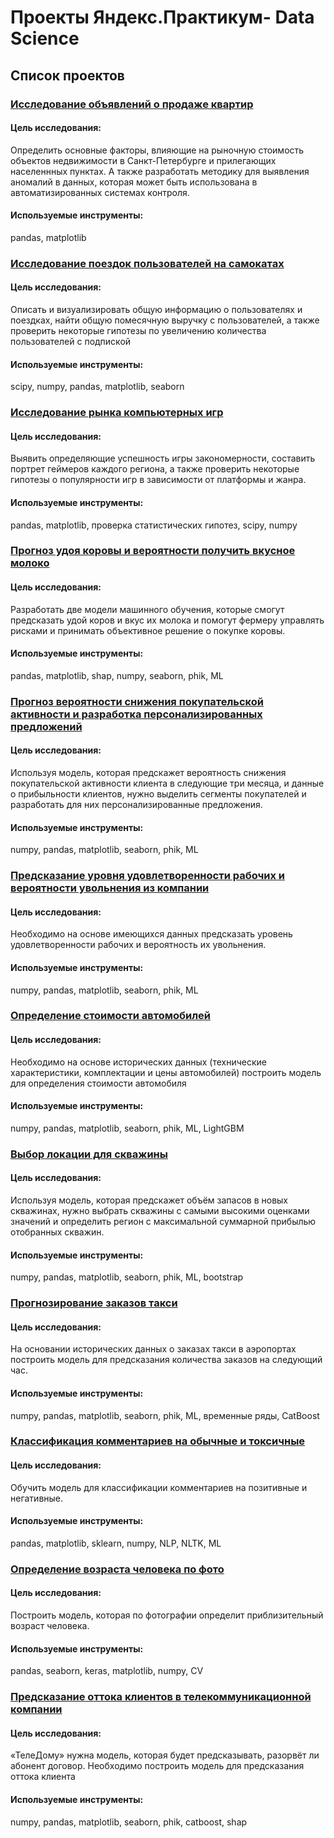 # Проекты Яндекс.Практикум- Data Science
## Список проектов
### [Исследование объявлений о продаже квартир](https://github.com/romangd70/DS_projects_yandex_practicum/tree/main/Исследование%20объявлений%20о%20продаже%20квартир)
#### Цель исследования: 
Определить основные факторы, влияющие на рыночную стоимость объектов недвижимости в Санкт-Петербурге и прилегающих населеннных пунктах. А также разработать методику для выявления аномалий в данных, которая может быть использована в автоматизированных системах контроля.
#### Используемые инструменты:
pandas, matplotlib

### [Исследование поездок пользователей на самокатах](https://github.com/romangd70/DS_projects_yandex_practicum/tree/main/Исследование%20поездок%20пользователей%20на%20самокатах)
#### Цель исследования: 
Описать и визуализировать общую информацию о пользователях и поездках, найти общую помесячную выручку с пользователей, а также проверить некоторые гипотезы по увеличению количества пользователей с подпиской
#### Используемые инструменты:
scipy, numpy, pandas, matplotlib, seaborn

### [Исследование рынка компьютерных игр](https://github.com/romangd70/DS_projects_yandex_practicum/tree/main/Исследование%20рынка%20компьютерных%20игр)
#### Цель исследования: 
Выявить определяющие успешность игры закономерности, составить портрет геймеров каждого региона, а также проверить некоторые гипотезы о популярности игр в зависимости от платформы и жанра.
#### Используемые инструменты:
pandas, matplotlib, проверка статистических гипотез, scipy, numpy

### [Прогноз удоя коровы и вероятности получить вкусное молоко](https://github.com/romangd70/DS_projects_yandex_practicum/tree/main/Прогноз%20удоя%20коровы%20и%20вероятности%20получить%20вкусное%20молоко)
#### Цель исследования:
Разработать две модели машинного обучения, которые смогут предсказать удой коров и вкус их молока и помогут фермеру управлять рисками и принимать объективное решение о покупке коровы.
#### Используемые инструменты:
pandas, matplotlib, shap, numpy, seaborn, phik, ML

### [Прогноз вероятности снижения покупательской активности и разработка персонализированных предложений](https://github.com/romangd70/DS_projects_yandex_practicum/tree/main/Прогноз%20вероятности%20снижения%20покупательской%20активности%20и%20разработка%20персонализированных%20предложений)
#### Цель исследования:
Используя модель, которая предскажет вероятность снижения покупательской активности клиента в следующие три месяца, и данные о прибыльности клиентов, нужно выделить сегменты покупателей и разработать для них персонализированные предложения.
#### Используемые инструменты:
numpy, pandas, matplotlib, seaborn, phik, ML

### [Предсказание уровня удовлетворенности рабочих и вероятности увольнения из компании](https://github.com/romangd70/DS_projects_yandex_practicum/tree/main/Предсказание%20уровня%20удовлетворенности%20рабочих%20и%20вероятности%20увольнения%20из%20компании)
#### Цель исследования:
Необходимо на основе имеющихся данных предсказать уровень удовлетворенности рабочих и вероятность их увольнения.
#### Используемые инструменты:
numpy, pandas, matplotlib, seaborn, phik, ML

### [Определение стоимости автомобилей](https://github.com/romangd70/DS_projects_yandex_practicum/tree/main/Определение%20стоимости%20автомобилей)
#### Цель исследования:
Необходимо на основе исторических данных (технические характеристики, комплектации и цены автомобилей) построить модель для определения стоимости автомобиля
#### Используемые инструменты:
numpy, pandas, matplotlib, seaborn, phik, ML, LightGBM

### [Выбор локации для скважины](https://github.com/romangd70/DS_projects_yandex_practicum/tree/main/Выбор%20локации%20для%20скважины)
#### Цель исследования:
Используя модель, которая предскажет объём запасов в новых скважинах, нужно выбрать скважины с самыми высокими оценками значений и определить регион с максимальной суммарной прибылью отобранных скважин.
#### Используемые инструменты:
numpy, pandas, matplotlib, seaborn, phik, ML, bootstrap

### [Прогнозирование заказов такси](https://github.com/romangd70/DS_projects_yandex_practicum/tree/main/Прогнозирование%20заказов%20такси)
#### Цель исследования: 
На основании исторических данных о заказах такси в аэропортах построить модель для предсказания количества заказов на следующий час.
#### Используемые инструменты:
numpy, pandas, matplotlib, seaborn, phik, ML, временные ряды, CatBoost

### [Классификация комментариев на обычные и токсичные](https://github.com/romangd70/DS_projects_yandex_practicum/tree/main/Классификация%20комментариев%20на%20обычные%20и%20токсичные)
#### Цель исследования:
Обучить модель для классификации комментариев на позитивные и негативные.
#### Используемые инструменты:
pandas, matplotlib, sklearn, numpy, NLP, NLTK, ML

### [Определение возраста человека по фото](https://github.com/romangd70/DS_projects_yandex_practicum/tree/main/Определение%20возраста%20человека%20по%20фото)
#### Цель исследования:
Построить модель, которая по фотографии определит приблизительный возраст человека.
#### Используемые инструменты:
pandas, seaborn, keras, matplotlib, numpy, CV

### [Предсказание оттока клиентов в телекоммуникационной компании](https://github.com/romangd70/DS_projects_yandex_practicum/tree/main/Предсказание%20оттока%20клиентов%20в%20телекоммуникационной%20компании)
#### Цель исследования:
«ТелеДому» нужна модель, которая будет предсказывать, разорвёт ли абонент договор. Необходимо построить модель для предсказания оттока клиента
#### Используемые инструменты:
numpy, pandas, matplotlib, seaborn, phik, catboost, shap

